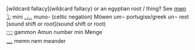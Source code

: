 [wildcard fallacy](wildcard fallacy) or an egyptian root / thing? See [mwn](mwn)  
[𓅱](𓅱) mini [𓂜](𓂜) muno- (celtic negation) Möwen  um¬ portugise/greek un¬ rest  
[sound shift or root](sound shift or root)  
[𓏠](𓏠) gammon Amun number min Menge  
[𓈖](𓈖) memn nem meander  